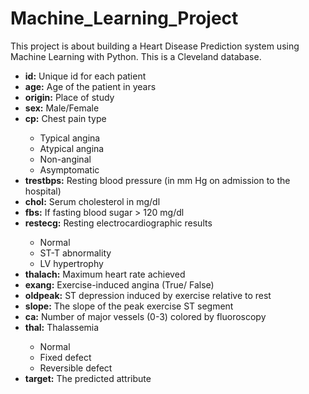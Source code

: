 # Machine_Learning_Project
This project is about building a Heart Disease Prediction system using Machine Learning with Python. This is a Cleveland database.
<ul>
    <li><strong>id:</strong> Unique id for each patient</li>
    <li><strong>age:</strong> Age of the patient in years</li>
    <li><strong>origin:</strong> Place of study</li>
    <li><strong>sex:</strong> Male/Female</li>
    <li><strong>cp:</strong> Chest pain type</li>
    <ul>
        <li>Typical angina</li>
        <li>Atypical angina</li>
        <li>Non-anginal</li>
        <li>Asymptomatic</li>
    </ul>
    <li><strong>trestbps:</strong> Resting blood pressure (in mm Hg on admission to the hospital)</li>
    <li><strong>chol:</strong> Serum cholesterol in mg/dl</li>
    <li><strong>fbs:</strong> If fasting blood sugar &gt; 120 mg/dl</li>
    <li><strong>restecg:</strong> Resting electrocardiographic results</li>
    <ul>
        <li>Normal</li>
        <li>ST-T abnormality</li>
        <li>LV hypertrophy</li>
    </ul>
    <li><strong>thalach:</strong> Maximum heart rate achieved</li>
    <li><strong>exang:</strong> Exercise-induced angina (True/ False)</li>
    <li><strong>oldpeak:</strong> ST depression induced by exercise relative to rest</li>
    <li><strong>slope:</strong> The slope of the peak exercise ST segment</li>
    <li><strong>ca:</strong> Number of major vessels (0-3) colored by fluoroscopy</li>
    <li><strong>thal:</strong> Thalassemia</li>
    <ul>
        <li>Normal</li>
        <li>Fixed defect</li>
        <li>Reversible defect</li>
    </ul>
    <li><strong>target:</strong> The predicted attribute</li>
</ul>

